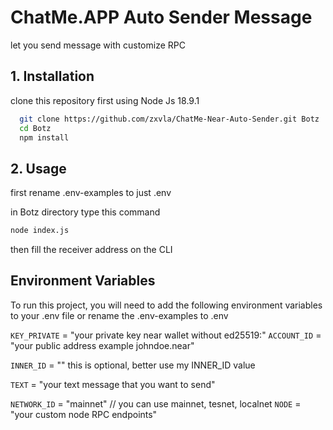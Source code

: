 
# ChatMe.APP Auto Sender Message

let you send message with customize RPC





## 1. Installation

clone this repository first
using Node Js 18.9.1

```bash
  git clone https://github.com/zxvla/ChatMe-Near-Auto-Sender.git Botz
  cd Botz
  npm install
```


    
## 2. Usage

first rename .env-examples to just .env



in Botz directory type this command
```bash
node index.js
```

then fill the receiver address on the CLI
## Environment Variables

To run this project, you will need to add the following environment variables to your .env file
or rename the .env-examples to .env

`KEY_PRIVATE` = "your private key near wallet without ed25519:"
`ACCOUNT_ID` = "your public address example johndoe.near"

`INNER_ID` = "" this is optional, better use my INNER_ID value

`TEXT` = "your text message that you want to send"

`NETWORK_ID` = "mainnet" // you can use mainnet, tesnet, localnet
`NODE` = "your custom node RPC endpoints"
